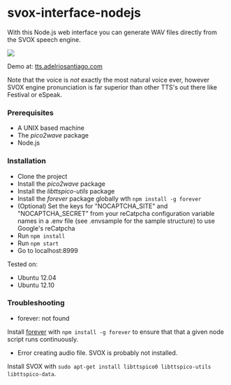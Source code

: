 # svox-interface-nodejs

With this Node.js web interface you can generate WAV files directly from the SVOX speech engine.

![](http://adelriosantiago.com/articles/images/tts-final.png)

Demo at: [tts.adelriosantiago.com](http://tts.adelriosantiago.com)

Note that the voice is *not* exactly the most natural voice ever, however SVOX engine pronunciation is far superior than other TTS's out there like Festival or eSpeak.

### Prerequisites

 - A UNIX based machine
 - The *pico2wave* package
 - Node.js

### Installation

 - Clone the project
 - Install the *pico2wave* package
 - Install the *libttspico-utils* package
 - Install the *forever* package globally wth `npm install -g forever`
 - (Optional) Set the keys for "NOCAPTCHA_SITE" and "NOCAPTCHA_SECRET" from your reCatpcha configuration variable names in a .env file (see .envsample for the sample structure) to use Google's reCatpcha
 - Run `npm install`
 - Run `npm start`
 - Go to localhost:8999

Tested on:
 - Ubuntu 12.04
 - Ubuntu 12.10

### Troubleshooting

 - forever: not found
 
 Install [forever](https://www.npmjs.com/package/forever) with `npm install -g forever` to ensure that that a given node script runs continuously.

 - Error creating audio file. SVOX is probably not installed.
 
 Install SVOX with `sudo apt-get install libttspico0 libttspico-utils libttspico-data`.
 
 
